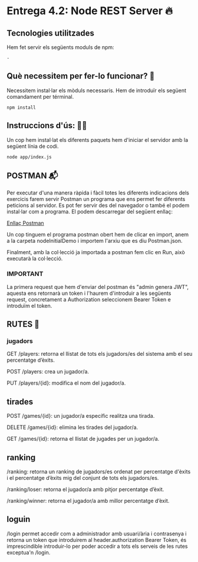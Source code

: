 # Entrega 4.2: Node REST Server 🔥

## Tecnologies utilitzades

Hem fet servir els següents moduls de npm:

    - 


## Què necessitem per fer-lo funcionar? 🧞

Necessitem instal·lar els mòduls necessaris. Hem de introduïr els següent comandament per términal.

    npm install

## Instruccions d'ús: 🧙‍♂️

Un cop hem instal·lat els diferents paquets hem d'iniciar el servidor amb la següent línia de codi.

    node app/index.js

## POSTMAN 📬

Per executar d'una manera ràpida i fàcil totes les diferents indicacions dels exercicis farem servir Postman un programa que ens permet fer diferents peticions al servidor. Es pot fer servir des del navegador o també el podem instal·lar com a programa.
El podem descarregar del següent enllaç:

[Enllaç Postman](https://www.postman.com/downloads/)

Un cop tinguem el programa postman obert hem de clicar en import, anem a la carpeta nodeInitialDemo i importem l'arxiu que es diu Postman.json.

Finalment, amb la col·lecció ja importada a postman fem clic en Run, això executarà la col·lecció.

### IMPORTANT 

La primera request que hem d'enviar del postman és "admin genera JWT", aquesta ens retornarà un token i l'haurem d'introduir a les següents request, concretament a Authorization seleccionem Bearer Token e introduïm el token.

## RUTES 🌌

### jugadors

GET /players: retorna el llistat de tots els jugadors/es del sistema amb el seu percentatge d’èxits.

POST /players: crea un jugador/a.

PUT /players/{id}: modifica el nom del jugador/a.

## tirades

POST /games/{id}: un jugador/a específic realitza una tirada.

DELETE /games/{id}: elimina les tirades del jugador/a.

GET /games/{id}: retorna el llistat de jugades per un jugador/a.

## ranking

/ranking: retorna un ranking de jugadors/es ordenat per percentatge d'èxits i el percentatge d’èxits mig del conjunt de tots els jugadors/es.

/ranking/loser: retorna el jugador/a amb pitjor percentatge d’èxit.

/ranking/winner: retorna el jugador/a amb millor percentatge d’èxit.

## loguin

/login permet accedir com a administrador amb usuari/ària i contrasenya i retorna un token que introduirem al header.authorization Bearer Token, és imprescindible introduir-lo per poder accedir a tots els serveis de les rutes exceptua'n /login.
